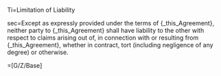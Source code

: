 Ti=Limitation of Liability

sec=Except as expressly provided under the terms of {_this_Agreement}, neither party to {_this_Agreement} shall have liability to the other with respect to claims arising out of, in connection with or resulting from {_this_Agreement}, whether in contract, tort (including negligence of any degree) or otherwise.

=[G/Z/Base]
